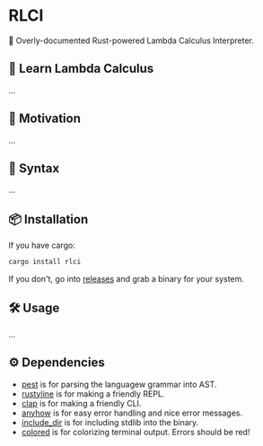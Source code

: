 # RLCI

🦀 Overly-documented Rust-powered Lambda Calculus Interpreter.

## 🧠 Learn Lambda Calculus

...

## 🤔 Motivation

...

## 📝 Syntax

...

## 📦 Installation

If you have cargo:

```bash
cargo install rlci
```

If you don't, go into [releases](https://github.com/orsinium/rlci/releases) and grab a binary for your system.

## 🛠️ Usage

...

## ⚙️ Dependencies

+ [pest](https://github.com/pest-parser/pest) is for parsing the languagew grammar into AST.
+ [rustyline](https://github.com/kkawakam/rustyline) is for making a friendly REPL.
+ [clap](https://github.com/clap-rs/clap) is for making a friendly CLI.
+ [anyhow](https://github.com/dtolnay/anyhow) is for easy error handling and nice error messages.
+ [include_dir](https://github.com/Michael-F-Bryan/include_dir) is for including stdlib into the binary.
+ [colored](https://github.com/mackwic/colored) is for colorizing terminal output. Errors should be red!
